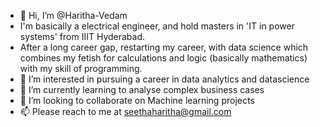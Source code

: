 - 👋 Hi, I’m @Haritha-Vedam
- I'm basically a electrical engineer, and hold masters in 'IT in power systems' from IIIT Hyderabad.
- After a long career gap, restarting my career, with data science which combines my fetish for calculations and logic (basically mathematics) with my skill of programming.
- 👀 I’m interested in pursuing a career in data analytics and datascience
- 🌱 I’m currently learning to analyse complex business cases
- 💞️ I’m looking to collaborate on Machine learning projects
- 📫 Please reach to me at seethaharitha@gmail.com

<!---
Haritha-Vedam/Haritha-Vedam is a ✨ special ✨ repository because its `README.md` (this file) appears on your GitHub profile.
You can click the Preview link to take a look at your changes.
--->
